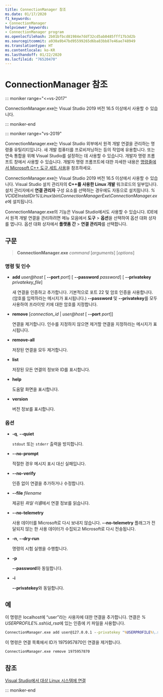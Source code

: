 ```yaml
---
title: ConnectionManager 참조
ms.date: 01/17/2020
f1_keywords:
- ConnectionManager
helpviewer_keywords:
- ConnectionManager program
ms.openlocfilehash: 2b01bfbcd81984e7ddf32cd5ab0485fff17b3d2b
ms.sourcegitcommit: a930a9b47bd95599265d6ba83bb87e46ae748949
ms.translationtype: HT
ms.contentlocale: ko-KR
ms.lasthandoff: 01/22/2020
ms.locfileid: "76520470"
---
```

# <a name="connectionmanager-reference"></a>ConnectionManager 참조

::: moniker range="<=vs-2017"

ConnectionManager.exe는 Visual Studio 2019 버전 16.5 이상에서 사용할 수 있습니다.

::: moniker-end

::: moniker range="vs-2019"

ConnectionManager.exe는 Visual Studio 외부에서 원격 개발 연결을 관리하는 명령줄 유틸리티입니다. 새 개발 컴퓨터를 프로비저닝하는 등의 작업에 유용합니다. 또는 연속 통합을 위해 Visual Studio를 설정하는 데 사용할 수 있습니다. 개발자 명령 프롬프트 창에서 사용할 수 있습니다. 개발자 명령 프롬프트에 대한 자세한 내용은 [명령줄에서 Microsoft C++ 도구 세트 사용](..\build\building-on-the-command-line.md)을 참조하세요.

ConnectionManager.exe는 Visual Studio 2019 버전 16.5 이상에서 사용할 수 있습니다. Visual Studio 설치 관리자의 **C++를 사용한 Linux 개발** 워크로드의 일부입니다. 설치 관리자에서 **연결 관리자** 구성 요소를 선택하는 경우에도 자동으로 설치됩니다. *% VCIDEInstallDir%\\Linux\\bin\\ConnectionManagerExe\\ConnectionManager.exe*에 설치됩니다.

ConnectionManager.exe의 기능은 Visual Studio에서도 사용할 수 있습니다. IDE에서 원격 개발 연결을 관리하려면 메뉴 모음에서 **도구** > **옵션**을 선택하여 옵션 대화 상자를 엽니다. 옵션 대화 상자에서 **플랫폼 간** > **연결 관리자**를 선택합니다.

## <a name="syntax"></a>구문

> **ConnectionManager.exe** *command* \[*arguments*] \[*options*]

### <a name="commands-and-arguments"></a>명령 및 인수

- **add** *user\@host* \[ **--port** *port*] \[ **--password** *password*] \[ **--privatekey** *privatekey_file*]

  새 연결을 인증하고 추가합니다. 기본적으로 포트 22 및 암호 인증을 사용합니다. (암호를 입력하라는 메시지가 표시됩니다.) **--password** 및 **--privatekey**를 모두 사용하여 프라이빗 키에 대한 암호를 지정합니다.

- **remove** \[*connection_id* \| *user\@host* \[ **--port** *port*]]

  연결을 제거합니다. 인수를 지정하지 않으면 제거할 연결을 지정하라는 메시지가 표시됩니다.

- **remove-all**

  저장된 연결을 모두 제거합니다.

- **list**

  저장된 모든 연결의 정보와 ID를 표시합니다.

- **help**

  도움말 화면을 표시합니다.

- **version**

  버전 정보를 표시합니다.

### <a name="options"></a>옵션

- **-q**, **--quiet**

  `stdout` 또는 `stderr` 출력을 방지합니다.

- **--no-prompt**

  적절한 경우 메시지 표시 대신 실패입니다.

- **--no-verify**

  인증 없이 연결을 추가하거나 수정합니다.

- **--file** *filename*

  제공된 *파일 이름*에서 연결 정보를 읽습니다.

- **--no-telemetry**

  사용 데이터를 Microsoft로 다시 보내지 않습니다. **--no-telemetry** 플래그가 전달되지 않는 한 사용 데이터가 수집되고 Microsoft로 다시 전송됩니다.  

- **-n**, **--dry-run**

  명령의 시험 실행을 수행합니다.

- **-p**

  **--password**와 동일합니다.

- **-i**

  **--privatekey**와 동일합니다.

## <a name="examples"></a>예

이 명령은 localhost에 “user”라는 사용자에 대한 연결을 추가합니다. 연결은 *% USERPROFILE%\.ssh\id_rsa*에 있는 인증에 키 파일을 사용합니다.

```cmd
ConnectionManager.exe add user@127.0.0.1 --privatekey "%USERPROFILE%\.ssh\id_rsa"
```

이 명령은 연결 목록에서 ID가 1975957870인 연결을 제거합니다.

```cmd
ConnectionManager.exe remove 1975957870
```

## <a name="see-also"></a>참조

[Visual Studio에서 대상 Linux 시스템에 연결](connect-to-your-remote-linux-computer.md)

::: moniker-end
